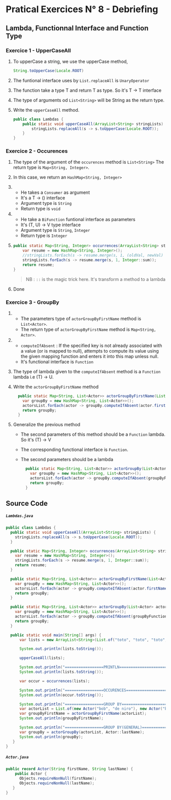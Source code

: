 # Pratical Exercices N° 8 - Debriefing

## Lambda, Functionnal Interface and Function Type

### Exercice 1 - UpperCaseAll

1. To upperCase a string, we use the upperCase method,
   
   ```java
   String.toUpperCase(Locale.ROOT)
   ```

2. The funtional interface uses by `List.replaceAll` is `UnaryOperator`

3. The function take a type T and return T as type. So it's T -> T interface

4. The type of arguments od `List<String>` will be String as the return type.

5. Write the `upperCaseAll` method.
   
   ```java
   public class Lambdas {
       public static void upperCaseAll(ArrayList<String> stringLists) {
           stringLists.replaceAll(s -> s.toUpperCase(Locale.ROOT));
       }
   }
   ```

### Exercice 2 - Occurences

1. The type of the argument of the `occurences` method is `List<String>`
   The return type is `Map<String, Integer>`.

2. In this case, we return an `HashMap<String, Integer>`

3. - He takes a `Consumer` as argument
   - It's a  T -> () interface
   - Argument type is `String`
   - Return type is `void`

4. - He take a `BiFunction` funtional interface as parameters
   - It's (T, U) -> V type interface
   - Argument type is `String`, `Integer`
   - Return type is `Integer`

5. ```java
   public static Map<String, Integer> occurrences(ArrayList<String> stringLists) {
       var resume = new HashMap<String, Integer>();
       //stringLists.forEach(s -> resume.merge(s, 1, (oldVal, newVal) -> oldVal + newVal));
       stringLists.forEach(s -> resume.merge(s, 1, Integer::sum));
       return resume;
   }
   ```
   
   > NB : `::` is the magic trick here. It's transform a method to a lambda

6. Done

### Exercice 3 - GroupBy

1. - The parameters type of `actorGroupByFirstName` method is `List<Actor>`.
   - The return type of `actorGroupByFirstName` method is `Map<String, Actor>`.

2. - `computeIfAbsent` : If the specified key is not already associated with a value (or is mapped to null), attempts to compute its value using the given mapping function and enters it into this map unless null.
   - It's functional interface is `Function`

3. The type of lambda given to the `computeIfAbsent` method is a `Function` lambda i.e (T) -> U.

4. Write the `actorGroupByFirstName` method
   
   ```java
     public static Map<String, List<Actor>> actorGroupByFirstName(List<Actor> actorsList) {
       var groupBy = new HashMap<String, List<Actor>>();
       actorsList.forEach(actor -> groupBy.computeIfAbsent(actor.firstName(), k -> new ArrayList<>()).add(actor));
       return groupBy;
     }
   ```

5. Generalize the previous method
   
   - The second parameters of this method should be a `Function` lambda. So it's (T) -> V
   
   - The corresponding functional interface is `Function`.
   
   - The second parameters should be a lambda
     
     ```java
       public static Map<String, List<Actor>> actorGroupBy(List<Actor> actorsList, Function<Actor, String> groupByFunction) {
         var groupBy = new HashMap<String, List<Actor>>();
         actorsList.forEach(actor -> groupBy.computeIfAbsent(groupByFunction.apply(actor), k -> new ArrayList<>()).add(actor));
         return groupBy;
       }
     ```

## Source Code

##### `Lambdas.java`

```java
public class Lambdas {
  public static void upperCaseAll(ArrayList<String> stringLists) {
    stringLists.replaceAll(s -> s.toUpperCase(Locale.ROOT));
  }

  public static Map<String, Integer> occurrences(ArrayList<String> stringLists) {
    var resume = new HashMap<String, Integer>();
    stringLists.forEach(s -> resume.merge(s, 1, Integer::sum));
    return resume;
  }

  public static Map<String, List<Actor>> actorGroupByFirstName(List<Actor> actorsList) {
    var groupBy = new HashMap<String, List<Actor>>();
    actorsList.forEach(actor -> groupBy.computeIfAbsent(actor.firstName(), k -> new ArrayList<>()).add(actor));
    return groupBy;
  }

  public static Map<String, List<Actor>> actorGroupBy(List<Actor> actorsList, Function<Actor, String> groupByFunction) {
    var groupBy = new HashMap<String, List<Actor>>();
    actorsList.forEach(actor -> groupBy.computeIfAbsent(groupByFunction.apply(actor), k -> new ArrayList<>()).add(actor));
    return groupBy;
  }

  public static void main(String[] args) {
      var lists = new ArrayList<String>(List.of("toto", "toto", "toto", "tata", "tata", "titi", "tutu"));

      System.out.println(lists.toString());

      upperCaseAll(lists);

      System.out.println("=================PRINTLN=====================");
      System.out.println(lists.toString());

      var occur = occurrences(lists);

      System.out.println("=================OCCURENCES=====================");
      System.out.println(occur.toString());

      System.out.println("=================GROUP BY=====================");
      var actorList = List.of(new Actor("bob", "de niro"), new Actor("bob", "cat"), new Actor("willy", "cat"), new Actor("willy", "toto"));
      var groupByFirstName = actorGroupByFirstName(actorList);
      System.out.println(groupByFirstName);

      System.out.println("=================GROUP BY(GENERAL)=====================");
      var groupBy = actorGroupBy(actorList, Actor::lastName);
      System.out.println(groupBy);
   }
}
```

##### `Actor.java`

```java
public record Actor(String firstName, String lastName) {
    public Actor {
      Objects.requireNonNull(firstName);
      Objects.requireNonNull(lastName);
   }
}
```

